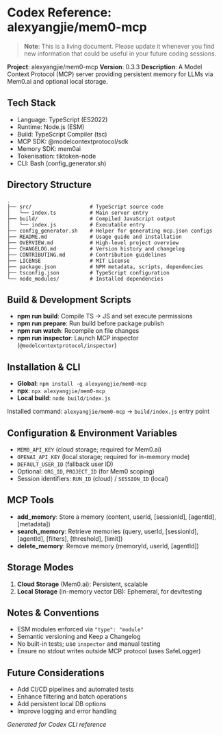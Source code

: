 # Codex Reference: alexyangjie/mem0-mcp

> **Note**: This is a living document. Please update it whenever you find new information that could be useful in your future coding sessions.

**Project**: alexyangjie/mem0-mcp
 **Version**: 0.3.3
 **Description**: A Model Context Protocol (MCP) server providing persistent memory for LLMs via Mem0.ai and optional local storage.
 
 ## Tech Stack
 - Language: TypeScript (ES2022)
 - Runtime: Node.js (ESM)
 - Build: TypeScript Compiler (tsc)
 - MCP SDK: @modelcontextprotocol/sdk
 - Memory SDK: mem0ai
 - Tokenisation: tiktoken-node
 - CLI: Bash (config_generator.sh)
 
 ## Directory Structure
 ```
 .
 ├── src/                   # TypeScript source code
 │   └── index.ts           # Main server entry
 ├── build/                 # Compiled JavaScript output
 │   └── index.js           # Executable entry
 ├── config_generator.sh    # Helper for generating mcp.json configs
 ├── README.md              # Usage guide and installation
 ├── OVERVIEW.md            # High-level project overview
 ├── CHANGELOG.md           # Version history and changelog
 ├── CONTRIBUTING.md        # Contribution guidelines
 ├── LICENSE                # MIT License
 ├── package.json           # NPM metadata, scripts, dependencies
 ├── tsconfig.json          # TypeScript configuration
 └── node_modules/          # Installed dependencies
 ```
 
 ## Build & Development Scripts
 - **npm run build**: Compile TS → JS and set execute permissions
 - **npm run prepare**: Run build before package publish
 - **npm run watch**: Recompile on file changes
 - **npm run inspector**: Launch MCP inspector (`@modelcontextprotocol/inspector`)
 
 ## Installation & CLI
- **Global**: `npm install -g alexyangjie/mem0-mcp`
- **npx**: `npx alexyangjie/mem0-mcp`
 - **Local build**: `node build/index.js`
 
 Installed command: `alexyangjie/mem0-mcp` → `build/index.js` entry point
 
 ## Configuration & Environment Variables
 - `MEM0_API_KEY` (cloud storage; required for Mem0.ai)
 - `OPENAI_API_KEY` (local storage; required for in-memory mode)
 - `DEFAULT_USER_ID` (fallback user ID)
 - Optional: `ORG_ID`, `PROJECT_ID` (for Mem0 scoping)
 - Session identifiers: `RUN_ID` (cloud) / `SESSION_ID` (local)
 
 ## MCP Tools
 - **add_memory**: Store a memory (content, userId, [sessionId], [agentId], [metadata])
- **search_memory**: Retrieve memories (query, userId, [sessionId], [agentId], [filters], [threshold], [limit])
 - **delete_memory**: Remove memory (memoryId, userId, [agentId])
 
 ## Storage Modes
 1. **Cloud Storage** (Mem0.ai): Persistent, scalable
 2. **Local Storage** (in-memory vector DB): Ephemeral, for dev/testing
 
 ## Notes & Conventions
 - ESM modules enforced via `"type": "module"`
 - Semantic versioning and Keep a Changelog
 - No built-in tests; use `inspector` and manual testing
 - Ensure no stdout writes outside MCP protocol (uses SafeLogger)
 
 ## Future Considerations
 - Add CI/CD pipelines and automated tests
 - Enhance filtering and batch operations
 - Add persistent local DB options
 - Improve logging and error handling
 
 *Generated for Codex CLI reference*

